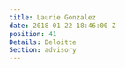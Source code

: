 ```yaml
---
title: Laurie Gonzalez
date: 2018-01-22 18:46:00 Z
position: 41
Details: Deloitte
Section: advisory
---
```


